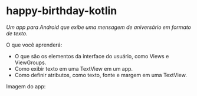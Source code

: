 # happy-birthday-kotlin

*Um app para Android que exibe uma mensagem de aniversário em formato de texto.*

O que você aprenderá:
- O que são os elementos da interface do usuário, como Views e ViewGroups.
- Como exibir texto em uma TextView em um app.
- Como definir atributos, como texto, fonte e margem em uma TextView.

Imagem do app:

